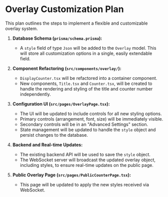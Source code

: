 # Overlay Customization Plan

This plan outlines the steps to implement a flexible and customizable overlay system.

1.  **Database Schema (`prisma/schema.prisma`):**
    *   A `style` field of type `Json` will be added to the `Overlay` model. This will store all customization options in a single, easily extendable field.

2.  **Component Refactoring (`src/components/overlay/`):**
    *   `DisplayCounter.tsx` will be refactored into a container component.
    *   New components, `Title.tsx` and `Counter.tsx`, will be created to handle the rendering and styling of the title and counter number independently.

3.  **Configuration UI (`src/pages/OverlayPage.tsx`):**
    *   The UI will be updated to include controls for all new styling options.
    *   Primary controls (arrangement, font, size) will be immediately visible.
    *   Secondary controls will be in an "Advanced Settings" section.
    *   State management will be updated to handle the `style` object and persist changes to the database.

4.  **Backend and Real-time Updates:**
    *   The existing backend API will be used to save the `style` object.
    *   The WebSocket server will broadcast the updated overlay object, including styles, to ensure real-time updates on the public page.

5.  **Public Overlay Page (`src/pages/PublicCounterPage.tsx`):**
    *   This page will be updated to apply the new styles received via WebSocket.